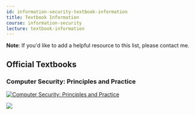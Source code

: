 ```yaml
---
id: information-security-textbook-information
title: Textbook Information
course: information-security
lecture: textbook-information
---
```


**Note**: If you'd like to add a helpful resource to this list, please contact me.

## Official Textbooks

### Computer Security: Principles and Practice

[![Computer Security: Principles and Practice](//ws-na.amazon-adsystem.com/widgets/q?_encoding=UTF8&ASIN=0134794109&Format=_SL400_&ID=AsinImage&MarketPlace=US&ServiceVersion=20070822&WS=1&tag=omscsnotes-20&language=en_US)](https://www.amazon.com/gp/product/0134794109/ref=as_li_ss_il?ie=UTF8&linkCode=li3&tag=omscsnotes-20&linkId=01fe29df37f111f2033ee396178e4c90&language=en_US)

![](https://ir-na.amazon-adsystem.com/e/ir?t=omscsnotes-20&language=en_US&l=li3&o=1&a=0134794109)
